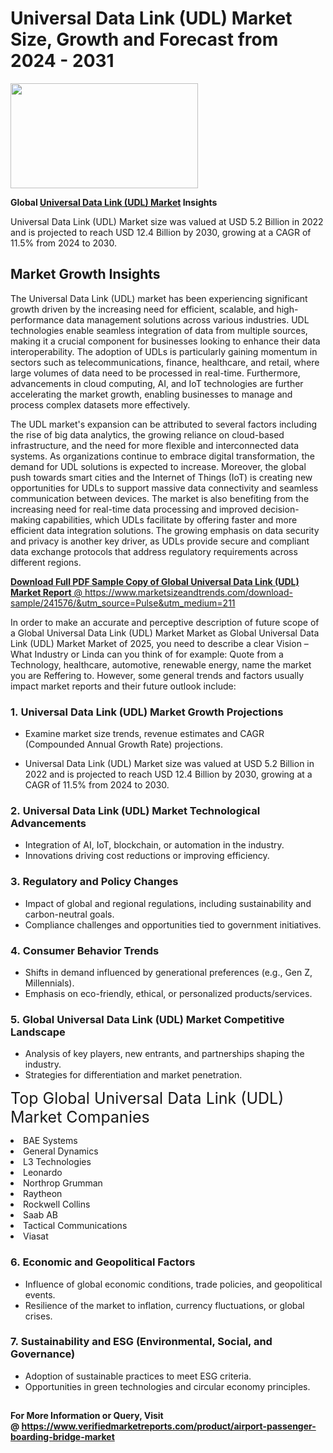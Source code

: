 <H1>Universal Data Link (UDL) Market Size, Growth and Forecast from 2024 - 2031</H1><img class="aligncenter size-medium wp-image-584254" src="https://thirdeyenews.in/wp-content/uploads/2024/09/Global-Market-Research-300x168.jpeg" alt="" width="300" height="168" /><p><strong>Global&nbsp;<a href="https://www.marketsizeandtrends.com/download-sample/241576/&amp;utm_source=Pulse&amp;utm_medium=211">Universal Data Link (UDL) Market</a> Insights</strong></p><p>Universal Data Link (UDL) Market size was valued at USD 5.2 Billion in 2022 and is projected to reach USD 12.4 Billion by 2030, growing at a CAGR of 11.5% from 2024 to 2030.</p><p><h2>Market Growth Insights</h2> <p>The Universal Data Link (UDL) market has been experiencing significant growth driven by the increasing need for efficient, scalable, and high-performance data management solutions across various industries. UDL technologies enable seamless integration of data from multiple sources, making it a crucial component for businesses looking to enhance their data interoperability. The adoption of UDLs is particularly gaining momentum in sectors such as telecommunications, finance, healthcare, and retail, where large volumes of data need to be processed in real-time. Furthermore, advancements in cloud computing, AI, and IoT technologies are further accelerating the market growth, enabling businesses to manage and process complex datasets more effectively.</p> <p><a href="download_sample_link"></a></p> <p>The UDL market's expansion can be attributed to several factors including the rise of big data analytics, the growing reliance on cloud-based infrastructure, and the need for more flexible and interconnected data systems. As organizations continue to embrace digital transformation, the demand for UDL solutions is expected to increase. Moreover, the global push towards smart cities and the Internet of Things (IoT) is creating new opportunities for UDLs to support massive data connectivity and seamless communication between devices. The market is also benefiting from the increasing need for real-time data processing and improved decision-making capabilities, which UDLs facilitate by offering faster and more efficient data integration solutions. The growing emphasis on data security and privacy is another key driver, as UDLs provide secure and compliant data exchange protocols that address regulatory requirements across different regions.</p> <p><a href="get_more_link"></p><p><span class=""><strong>Download Full PDF Sample Copy of Global Universal Data Link (UDL) Market Report</strong> @ <a href="https://www.marketsizeandtrends.com/download-sample/241576/&amp;utm_source=Pulse&amp;utm_medium=211" target="_blank">https://www.marketsizeandtrends.com/download-sample/241576/&amp;utm_source=Pulse&amp;utm_medium=211</a></span></p><p>In order to make an accurate and perceptive description of future scope of a Global&nbsp;Universal Data Link (UDL) Market Market as Global&nbsp;Universal Data Link (UDL) Market Market of 2025, you need to describe a clear Vision &ndash; What Industry or Linda can you think of for example: Quote from a Technology, healthcare, automotive, renewable energy, name the market you are Reffering to. However, some general trends and factors usually impact market reports and their future outlook include:</p><h3>1.&nbsp;<strong>Universal Data Link (UDL) Market Growth Projections</strong></h3><ul><li>Examine market size trends, revenue estimates and CAGR (Compounded Annual Growth Rate) projections.</li><li><p>Universal Data Link (UDL) Market size was valued at USD 5.2 Billion in 2022 and is projected to reach USD 12.4 Billion by 2030, growing at a CAGR of 11.5% from 2024 to 2030.</p></li></ul><h3>2.&nbsp;<strong>Universal Data Link (UDL) Market Technological Advancements</strong></h3><ul><li>Integration of AI, IoT, blockchain, or automation in the industry.</li><li>Innovations driving cost reductions or improving efficiency.</li></ul><h3>3.&nbsp;<strong>Regulatory and Policy Changes</strong></h3><ul><li>Impact of global and regional regulations, including sustainability and carbon-neutral goals.</li><li>Compliance challenges and opportunities tied to government initiatives.</li></ul><h3>4.&nbsp;<strong>Consumer Behavior Trends</strong></h3><ul><li>Shifts in demand influenced by generational preferences (e.g., Gen Z, Millennials).</li><li>Emphasis on eco-friendly, ethical, or personalized products/services.</li></ul><h3>5.&nbsp;<strong>Global Universal Data Link (UDL) Market Competitive Landscape</strong></h3><ul><li>Analysis of key players, new entrants, and partnerships shaping the industry.</li><li>Strategies for differentiation and market penetration.</li></ul><p data-pm-slice="1 1 []"><span style="color: inherit; font-family: inherit; font-size: 25px;">Top Global Universal Data Link (UDL) Market Companies</span></p><div class="" data-test-id=""><p><li>BAE Systems</li><li> General Dynamics</li><li> L3 Technologies</li><li> Leonardo</li><li> Northrop Grumman</li><li> Raytheon</li><li> Rockwell Collins</li><li> Saab AB</li><li> Tactical Communications</li><li> Viasat</li></p></div><h3>6.&nbsp;<strong>Economic and Geopolitical Factors</strong></h3><ul><li>Influence of global economic conditions, trade policies, and geopolitical events.</li><li>Resilience of the market to inflation, currency fluctuations, or global crises.</li></ul><h3>7.&nbsp;<strong>Sustainability and ESG (Environmental, Social, and Governance)</strong></h3><ul><li>Adoption of sustainable practices to meet ESG criteria.</li><li>Opportunities in green technologies and circular economy principles.</li></ul><h2><strong style="font-size: 14px;">For More Information or Query, Visit @&nbsp;</strong><a style="background-color: #ffffff; font-size: 14px;" href="https://www.marketsizeandtrends.com/report/universal-data-link-udl-market/" target="_blank">https://www.verifiedmarketreports.com/product/airport-passenger-boarding-bridge-market</a></h2>

